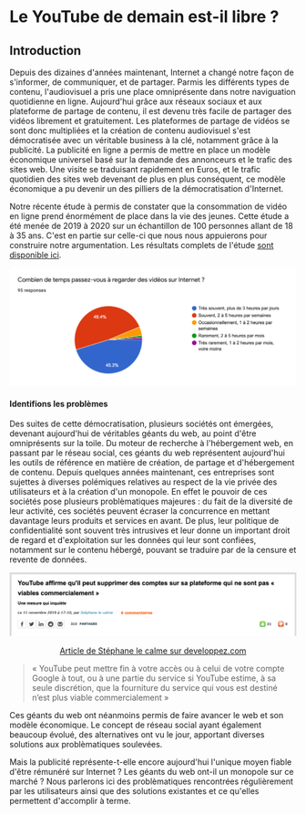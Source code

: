 Le YouTube de demain est-il libre ?
===

## Introduction

Depuis des dizaines d'années maintenant, Internet a changé notre façon de s'informer, de communiquer, et de partager. Parmis les différents types de contenu, l'audiovisuel a pris une place omniprésente dans notre naviguation quotidienne en ligne. Aujourd'hui grâce aux réseaux sociaux et aux plateforme de partage de contenu, il est devenu très facile de partager des vidéos librement et gratuitement. Les plateformes de partage de vidéos se  sont donc multipliées et la création de contenu audiovisuel s'est démocratisée avec un véritable business à la clé, notamment grâce à la publicité. La publicité en ligne a permis de mettre en place un modèle économique universel basé sur la demande des annonceurs et le trafic des sites web. Une visite se traduisant rapidement en Euros, et le trafic quotidien des sites web devenant de plus en plus conséquent, ce modèle économique a pu devenir un des pilliers de la démocratisation d'Internet.

Notre récente étude à permis de constater que la consommation de vidéo en ligne prend énormément de place dans la vie des jeunes. Cette étude a été menée de 2019 à 2020 sur un échantillon de 100 personnes allant de 18 à 35 ans. C'est en partie sur celle-ci que nous nous appuierons pour construire notre argumentation. Les résultats complets de l'étude [sont disponible ici](https://github.com/sundowndev/livre-blanc-video/blob/master/data/responses.csv).

![](./assets/study_1.png)

#### Identifions les problèmes

Des suites de cette démocratisation, plusieurs sociétés ont émergées, devenant aujourd'hui de véritables géants du web, au point d'être omniprésents sur la toile. Du moteur de recherche à l'hébergement web, en passant par le réseau social, ces géants du web représentent aujourd'hui les outils de référence en matière de création, de partage et d'hébergement de contenu. Depuis quelques années maintenant, ces entreprises sont sujettes à diverses polémiques relatives au respect de la vie privée des utilisateurs et à la création d'un monopole. En effet le pouvoir de ces sociétés pose plusieurs problèmatiques majeures : du fait de la diversité de leur activité, ces sociétés peuvent écraser la concurrence en mettant davantage leurs produits et services en avant. De plus, leur politique de confidentialité sont souvent très intrusives et leur donne un important droit de regard et d'exploitation sur les données qui leur sont confiées, notamment sur le contenu hébergé, pouvant se traduire par de la censure et revente de données.

![](./assets/screenshot_1.png)
<div align="center">
    <a href="https://web.archive.org/web/20191112074907/https://www.developpez.com/actu/283999/YouTube-affirme-qu-il-peut-supprimer-des-comptes-sur-sa-plateforme-qui-ne-sont-pas-viables-commercialement-une-mesure-qui-inquiete/" target="_blank">Article de Stéphane le calme sur developpez.com</a>
</div>

>« YouTube peut mettre fin à votre accès ou à celui de votre compte Google à tout, ou à une partie du service si YouTube estime, à sa seule discrétion, que la fourniture du service qui vous est destiné n’est plus viable commercialement »

Ces géants du web ont néanmoins permis de faire avancer le web et son modèle économique. Le concept de réseau social ayant également beaucoup évolué, des alternatives ont vu le jour, apportant diverses solutions aux problèmatiques soulevées.

Mais la publicité représente-t-elle encore aujourd'hui l'unique moyen fiable d'être rémunéré sur Internet ? Les géants du web ont-il un monopole sur ce marché ? Nous parlerons ici des problèmatiques rencontrées régulièrement par les utilisateurs ainsi que des solutions existantes et ce qu'elles permettent d'accomplir à terme.